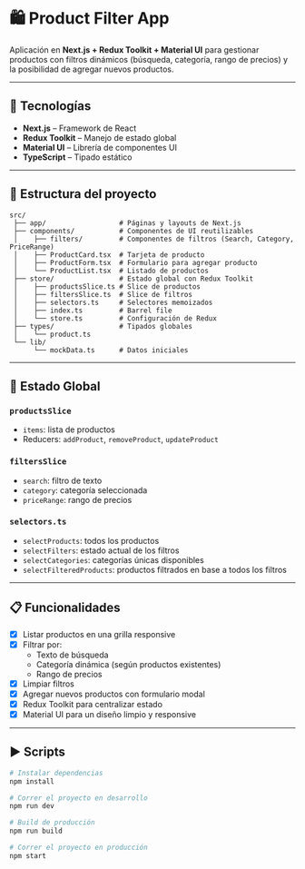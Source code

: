 # 🛍️ Product Filter App

Aplicación en **Next.js + Redux Toolkit + Material UI** para gestionar productos con filtros dinámicos (búsqueda, categoría, rango de precios) y la posibilidad de agregar nuevos productos.

---

## 🚀 Tecnologías
- **Next.js** – Framework de React
- **Redux Toolkit** – Manejo de estado global
- **Material UI** – Librería de componentes UI
- **TypeScript** – Tipado estático

---

## 📂 Estructura del proyecto

```
src/
 ├── app/                  # Páginas y layouts de Next.js
 ├── components/           # Componentes de UI reutilizables
 │    ├── filters/         # Componentes de filtros (Search, Category, PriceRange)
 │    ├── ProductCard.tsx  # Tarjeta de producto
 │    ├── ProductForm.tsx  # Formulario para agregar producto
 │    └── ProductList.tsx  # Listado de productos
 ├── store/                # Estado global con Redux Toolkit
 │    ├── productsSlice.ts # Slice de productos
 │    ├── filtersSlice.ts  # Slice de filtros
 │    ├── selectors.ts     # Selectores memoizados
 │    ├── index.ts         # Barrel file
 │    └── store.ts         # Configuración de Redux
 ├── types/                # Tipados globales
 │    └── product.ts
 └── lib/
      └── mockData.ts      # Datos iniciales
```

---

## 🧩 Estado Global

### `productsSlice`
- `items`: lista de productos
- Reducers: `addProduct`, `removeProduct`, `updateProduct`

### `filtersSlice`
- `search`: filtro de texto
- `category`: categoría seleccionada
- `priceRange`: rango de precios

### `selectors.ts`
- `selectProducts`: todos los productos
- `selectFilters`: estado actual de los filtros
- `selectCategories`: categorías únicas disponibles
- `selectFilteredProducts`: productos filtrados en base a todos los filtros

---

## 📋 Funcionalidades
- [x] Listar productos en una grilla responsive
- [x] Filtrar por:
  - Texto de búsqueda
  - Categoría dinámica (según productos existentes)
  - Rango de precios
- [x] Limpiar filtros
- [x] Agregar nuevos productos con formulario modal
- [x] Redux Toolkit para centralizar estado
- [x] Material UI para un diseño limpio y responsive

---

## ▶️ Scripts

```bash
# Instalar dependencias
npm install

# Correr el proyecto en desarrollo
npm run dev

# Build de producción
npm run build

# Correr el proyecto en producción
npm start
```
